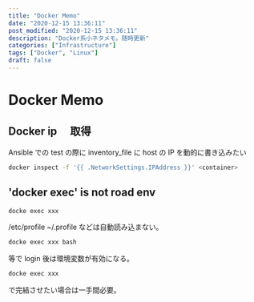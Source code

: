 ```yaml
---
title: "Docker Memo"
date: "2020-12-15 13:36:11"
post_modified: "2020-12-15 13:36:11"
description: "Docker系小ネタメモ。随時更新"
categories: ["Infrastructure"]
tags: ["Docker", "Linux"]
draft: false
---
```


# Docker Memo

## Docker ip 　取得

Ansible での test の際に inventory_file に host の IP を動的に書き込みたい

```bash
docker inspect -f '{{ .NetworkSettings.IPAddress }}' <container>
```

## 'docker exec' is not road env

```bash
docke exec xxx
```

/etc/profile \~/.profile などは自動読み込まない。

```bash
docke exec xxx bash
```

等で login 後は環境変数が有効になる。

```bash
docke exec xxx
```

で完結させたい場合は一手間必要。

